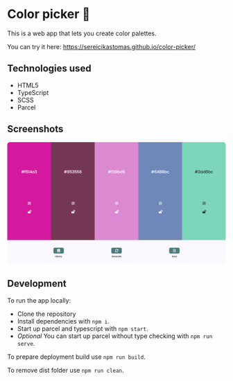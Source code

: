 # Color picker 🎨
This is a web app that lets you create color palettes.

You can try it here: https://sereicikastomas.github.io/color-picker/

## Technologies used
- HTML5
- TypeScript
- SCSS
- Parcel

## Screenshots
![Screenshot](color_screenshot.png?raw=true)

## Development
To run the app locally:
- Clone the repository
- Install dependencies with `npm i`.
- Start up parcel and typescript with `npm start`. 
- *Optional* You can start up parcel without type checking with `npm run serve`.

To prepare deployment build use `npm run build`.

To remove dist folder use `npm run clean`.
